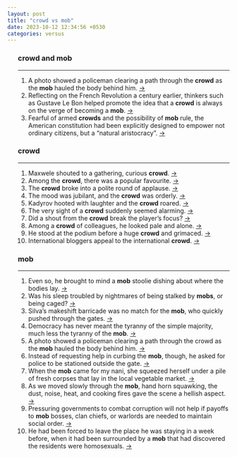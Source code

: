 ```yaml
---
layout: post
title: "crowd vs mob"
date: 2023-10-12 12:34:56 +0530
categories: versus
---
```

<ol>
<div><h3>crowd and mob</h3><hr/><ol>
    <li> A photo showed a policeman clearing a path through the <b>crowd</b> as the <b>mob</b> hauled the body behind him.
    <a 
    target="_blank" 
    href="http://www.theguardian.com/world/2020/feb/20/hindu-supremacists-nationalism-tearing-india-apart-modi-bjp-rss-jnu-attacks#:~:text=crowd%20as%20the%20mob"> &rarr; </a>
    </li>
    <li> Reflecting on the French Revolution a century earlier, thinkers such as Gustave Le Bon helped promote the idea that a <b>crowd</b> is always on the verge of becoming a <b>mob</b>.
    <a 
    target="_blank" 
    href="http://www.theguardian.com/news/2020/jun/02/the-power-of-crowds#:~:text=crowd%20is%20always%20on%20the%20verge%20of%20becoming%20a%20mob"> &rarr; </a>
    </li>
    <li> Fearful of armed <b>crowds</b> and the possibility of <b>mob</b> rule, the American constitution had been explicitly designed to empower not ordinary citizens, but a “natural aristocracy”.
    <a 
    target="_blank" 
    href="http://www.theguardian.com/news/2018/oct/11/could-populism-actually-be-good-for-democracy#:~:text=crowds%20and%20the%20possibility%20of%20mob"> &rarr; </a>
    </li></ol></div>
<div><h3>crowd</h3><hr/><ol>
    <li> Maxwele shouted to a gathering, curious <b>crowd</b>.
    <a 
    target="_blank" 
    href="http://www.theguardian.com/news/2015/nov/18/why-south-african-students-have-turned-on-their-parents-generation#:~:text=crowd"> &rarr; </a>
    </li>
    <li> Among the <b>crowd</b>, there was a popular favourite.
    <a 
    target="_blank" 
    href="http://www.theguardian.com/news/2018/feb/16/algeria-sheep-fighting-illegal-sport-angry-young-men#:~:text=crowd"> &rarr; </a>
    </li>
    <li> The <b>crowd</b> broke into a polite round of applause.
    <a 
    target="_blank" 
    href="http://www.theguardian.com/news/2018/feb/16/algeria-sheep-fighting-illegal-sport-angry-young-men#:~:text=crowd"> &rarr; </a>
    </li>
    <li> The mood was jubilant, and the <b>crowd</b> was orderly.
    <a 
    target="_blank" 
    href="http://www.theguardian.com/world/2017/may/08/my-two-messed-up-countries-an-immigrants-dilemma-south-korea-us#:~:text=crowd"> &rarr; </a>
    </li>
    <li> Kadyrov hooted with laughter and the <b>crowd</b> roared.
    <a 
    target="_blank" 
    href="http://www.theguardian.com/world/2015/sep/23/putins-closest-ally-and-his-biggest-liability#:~:text=crowd"> &rarr; </a>
    </li>
    <li> The very sight of a <b>crowd</b> suddenly seemed alarming.
    <a 
    target="_blank" 
    href="http://www.theguardian.com/news/2020/jun/02/the-power-of-crowds#:~:text=crowd"> &rarr; </a>
    </li>
    <li> Did a shout from the <b>crowd</b> break the player’s focus?
    <a 
    target="_blank" 
    href="https://www.theguardian.com/sport/2022/jul/07/tennis-umpires-secret-world-you-cant-be-the-players-friend#:~:text=crowd"> &rarr; </a>
    </li>
    <li> Among a <b>crowd</b> of colleagues, he looked pale and alone.
    <a 
    target="_blank" 
    href="http://www.theguardian.com/news/2015/feb/04/welcome-to-the-most-corrupt-nation-in-europe-ukraine#:~:text=crowd"> &rarr; </a>
    </li>
    <li> He stood at the podium before a huge <b>crowd</b> and grimaced.
    <a 
    target="_blank" 
    href="http://www.theguardian.com/news/2018/jun/14/how-russia-won-the-world-cup#:~:text=crowd"> &rarr; </a>
    </li>
    <li> International bloggers appeal to the international <b>crowd</b>.
    <a 
    target="_blank" 
    href="http://www.theguardian.com/news/2020/nov/12/western-travel-influencers-social-media-pakistan-politics#:~:text=crowd"> &rarr; </a>
    </li></ol></div>
<div><h3>mob</h3><hr/><ol>
    <li> Even so, he brought to mind a <b>mob</b> stoolie dishing about where the bodies lay.
    <a 
    target="_blank" 
    href="https://www.theguardian.com/environment/2023/may/16/the-war-on-japanese-knotweed#:~:text=mob"> &rarr; </a>
    </li>
    <li> Was his sleep troubled by nightmares of being stalked by <b>mobs</b>, or being caged?
    <a 
    target="_blank" 
    href="http://www.theguardian.com/world/2015/jun/03/the-man-who-was-caged-in-a-zoo#:~:text=mobs"> &rarr; </a>
    </li>
    <li> Silva’s makeshift barricade was no match for the <b>mob</b>, who quickly pushed through the gates.
    <a 
    target="_blank" 
    href="http://www.theguardian.com/news/2017/apr/26/tulum-mexico-hotel-evictions-instagram-favourite-beach#:~:text=mob"> &rarr; </a>
    </li>
    <li> Democracy has never meant the tyranny of the simple majority, much less the tyranny of the <b>mob</b>.
    <a 
    target="_blank" 
    href="http://www.theguardian.com/politics/2016/jun/30/brexit-disaster-decades-in-the-making#:~:text=mob"> &rarr; </a>
    </li>
    <li> A photo showed a policeman clearing a path through the crowd as the <b>mob</b> hauled the body behind him.
    <a 
    target="_blank" 
    href="http://www.theguardian.com/world/2020/feb/20/hindu-supremacists-nationalism-tearing-india-apart-modi-bjp-rss-jnu-attacks#:~:text=mob"> &rarr; </a>
    </li>
    <li> Instead of requesting help in curbing the <b>mob</b>, though, he asked for police to be stationed outside the gate.
    <a 
    target="_blank" 
    href="http://www.theguardian.com/world/2020/feb/20/hindu-supremacists-nationalism-tearing-india-apart-modi-bjp-rss-jnu-attacks#:~:text=mob"> &rarr; </a>
    </li>
    <li> When the <b>mob</b> came for my nani, she squeezed herself under a pile of fresh corpses that lay in the local vegetable market.
    <a 
    target="_blank" 
    href="http://www.theguardian.com/world/2015/jan/29/love-jihad-india-one-man-quest-prevent-it#:~:text=mob"> &rarr; </a>
    </li>
    <li> As we moved slowly through the <b>mob</b>, hand horn squawking, the dust, noise, heat, and cooking fires gave the scene a hellish aspect.
    <a 
    target="_blank" 
    href="http://www.theguardian.com/uk-news/2019/aug/27/immigration-panic-how-the-west-fell-for-manufactured-rage#:~:text=mob"> &rarr; </a>
    </li>
    <li> Pressuring governments to combat corruption will not help if payoffs to <b>mob</b> bosses, clan chiefs, or warlords are needed to maintain social order.
    <a 
    target="_blank" 
    href="http://www.theguardian.com/news/2014/dec/04/-sp-case-against-human-rights#:~:text=mob"> &rarr; </a>
    </li>
    <li> He had been forced to leave the place he was staying in a week before, when it had been surrounded by a <b>mob</b> that had discovered the residents were homosexuals.
    <a 
    target="_blank" 
    href="http://www.theguardian.com/world/2016/may/18/loves-runaways-gay-ugandans-forced-into-exile#:~:text=mob"> &rarr; </a>
    </li></ol></div>
